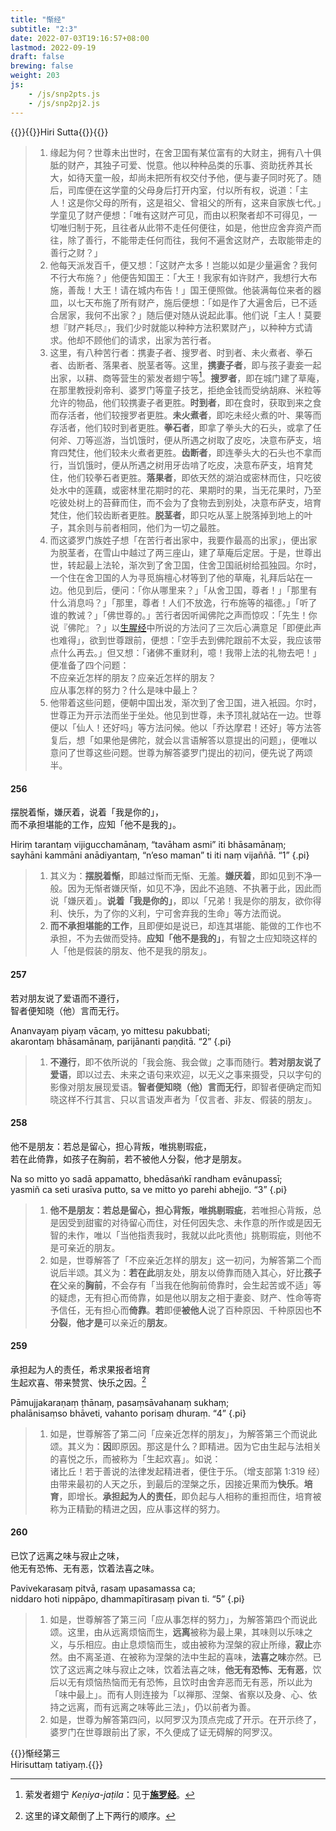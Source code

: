 ```yaml
---
title: "惭经"
subtitle: "2:3"
date: 2022-07-03T19:16:57+08:00
lastmod: 2022-09-19
draft: false
brewing: false
weight: 203
js:
    - /js/snp2pts.js
    - /js/snp2pj2.js
---
```



{{<subtitle>}}{{<suttalink src="snp2.3">}}Hiri Sutta{{</suttalink>}}{{</subtitle>}}

> 1. 缘起为何？世尊未出世时，在舍卫国有某位富有的大财主，拥有八十俱胝的财产，其独子可爱、悦意。他以种种品类的乐事、资助抚养其长大，如待天童一般，却尚未把所有权交付予他，便与妻子同时死了。随后，司库便在这学童的父母身后打开内室，付以所有权，说道：「主人！这是你父母的所有，这是祖父、曾祖父的所有，这来自家族七代。」学童见了财产便想：「唯有这财产可见，而由以积聚者却不可得见，一切唯归制于死，且往者从此带不走任何便往，如是，他世应舍弃资产而往，除了善行，不能带走任何而往，我何不遍舍这财产，去取能带走的善行之财？」
> 1. 他每天派发百千，便又想：「这财产太多！岂能以如是少量遍舍？我何不行大布施？」他便告知国王：「大王！我家有如许财产，我想行大布施，善哉！大王！请在城内布告！」国王便照做。他装满每位来者的器皿，以七天布施了所有财产，施后便想：「如是作了大遍舍后，已不适合居家，我何不出家？」随后便对随从说起此事。他们说「主人！莫要想『财产耗尽』，我们少时就能以种种方法积累财产」，以种种方式请求。他却不顾他们的请求，出家为苦行者。
> 1. 这里，有八种苦行者：携妻子者、搜罗者、时到者、未火煮者、拳石者、齿断者、落果者、脱茎者等。这里，**携妻子者**，即与孩子妻妾一起出家，以耕、商等营生的萦发者翅宁等[^p-1]。**搜罗者**，即在城门建了草庵，在那里教授刹帝利、婆罗门等童子技艺，拒绝金钱而受纳胡麻、米粒等允许的物品，他们较携妻子者更胜。**时到者**，即在食时，获取到来之食而存活者，他们较搜罗者更胜。**未火煮者**，即吃未经火煮的叶、果等而存活者，他们较时到者更胜。**拳石者**，即拿了拳头大的石头，或拿了任何斧、刀等巡游，当饥饿时，便从所遇之树取了皮吃，决意布萨支，培育四梵住，他们较未火煮者更胜。**齿断者**，即连拳头大的石头也不拿而行，当饥饿时，便从所遇之树用牙齿啃了吃皮，决意布萨支，培育梵住，他们较拳石者更胜。**落果者**，即依天然的湖泊或密林而住，只吃彼处水中的莲藕，或密林里花期时的花、果期时的果，当无花果时，乃至吃彼处树上的苔藓而住，而不会为了食物去到别处，决意布萨支，培育梵住，他们较齿断者更胜。**脱茎者**，即只吃从茎上脱落掉到地上的叶子，其余则与前者相同，他们为一切之最胜。
> 1. 而这婆罗门族姓子想「在苦行者出家中，我要作最高的出家」，便出家为脱茎者，在雪山中越过了两三座山，建了草庵后定居。于是，世尊出世，转起最上法轮，渐次到了舍卫国，住舍卫国祇树给孤独园。尔时，一个住在舍卫国的人为寻觅旃檀心材等到了他的草庵，礼拜后站在一边。他见到后，便问：「你从哪里来？」「从舍卫国，尊者！」「那里有什么消息吗？」「那里，尊者！人们不放逸，行布施等的福德。」「听了谁的教诫？」「佛世尊的。」苦行者因听闻佛陀之声而惊叹：「先生！你说『佛陀』？」以[生腥经](../202/)中所说的方法问了三次后心满意足「即便此声也难得」，欲到世尊跟前，便想：「空手去到佛陀跟前不太妥，我应该带点什么再去。」但又想：「诸佛不重财利，噫！我带上法的礼物去吧！」便准备了四个问题：<div>不应亲近怎样的朋友？应亲近怎样的朋友？<br>应从事怎样的努力？什么是味中最上？</div>
> 1. 他带着这些问题，便朝中国出发，渐次到了舍卫国，进入衹园。尔时，世尊正为开示法而坐于坐处。他见到世尊，未予顶礼就站在一边。世尊便以「仙人！还好吗」等方法问候。他以「乔达摩君！还好」等方法答复后，想「如果他是佛陀，就会以言语解答以意提出的问题」，便唯以意问了世尊这些问题。世尊为解答婆罗门提出的初问，便先说了两颂半。

[^p-1]: 萦发者翅宁 *Keṇiya-jaṭila*：见于[**施罗经**](../307/)。

#### 256

摆脱着惭，嫌厌着，说着「我是你的」，  
而不承担堪能的工作，应知「他不是我的」。

Hiriṃ tarantaṃ vijigucchamānaṃ, “tavāham asmi” iti bhāsamānaṃ;  
sayhāni kammāni anādiyantaṃ, “n’eso maman” ti iti naṃ vijaññā. <q>1</q>
{.pi}

> 1. 其义为：**摆脱着惭**，即越过惭而无惭、无羞。**嫌厌着**，即如见到不净一般。因为无惭者嫌厌惭，如见不净，因此不追随、不执著于此，因此而说「嫌厌着」。**说着「我是你的」**，即以「兄弟！我是你的朋友，欲你得利、快乐，为了你的义利，宁可舍弃我的生命」等方法而说。
> 1. **而不承担堪能的工作**，且即便如是说已，却连其堪能、能做的工作也不承担，不为去做而受持。**应知「他不是我的」**，有智之士应知晓这样的人「他是假装的朋友、他不是我的朋友」。

#### 257

若对朋友说了爱语而不遵行，  
智者便知晓（他）言而无行。

Ananvayaṃ piyaṃ vācaṃ, yo mittesu pakubbati;  
akarontaṃ bhāsamānaṃ, parijānanti paṇḍitā. <q>2</q>
{.pi}

> 1. **不遵行**，即不依所说的「我会施、我会做」之事而随行。**若对朋友说了爱语**，即以过去、未来之语句来欢迎，以无义之事来摄受，只以字句的影像对朋友展现爱语。**智者便知晓（他）言而无行**，即智者便确定而知晓这样不行其言、只以言语发声者为「仅言者、非友、假装的朋友」。

#### 258

他不是朋友：若总是留心，担心背叛，唯挑剔瑕疵，  
若在此倚靠，如孩子在胸前，若不被他人分裂，他才是朋友。

Na so mitto yo sadā appamatto, bhedāsaṅkī randham evānupassī;  
yasmiñ ca seti urasīva putto, sa ve mitto yo parehi abhejjo. <q>3</q>
{.pi}

> 1. **他不是朋友：若总是留心，担心背叛，唯挑剔瑕疵**，若唯担心背叛，总是因受到甜蜜的对待留心而住，对任何因失念、未作意的所作或是因无智的未作，唯以「当他指责我时，我就以此叱责他」挑剔瑕疵，则他不是可亲近的朋友。
> 1. 如是，世尊解答了「不应亲近怎样的朋友」这一初问，为解答第二个而说后半颂。其义为：**若在此**朋友处，朋友以倚靠而随入其心，好比**孩子在**父亲的**胸前**，不会存有「当我在他胸前倚靠时，会生起苦或不适」等的疑虑，无有担心而倚靠，如是他以朋友之相于妻妾、财产、性命等寄予信任，无有担心而**倚靠**。**若**即便**被他人**说了百种原因、千种原因也**不分裂**，**他才是**可以亲近的**朋友**。

#### 259

承担起为人的责任，希求果报者培育  
生起欢喜、带来赞赏、快乐之因。[^259-1]

Pāmujjakaraṇaṃ ṭhānaṃ, pasaṃsāvahanaṃ sukhaṃ;  
phalānisaṃso bhāveti, vahanto porisaṃ dhuraṃ. <q>4</q>
{.pi}

> 1. 如是，世尊解答了第二问「应亲近怎样的朋友」，为解答第三个而说此颂。其义为：**因**即原因。那这是什么？即精进。因为它由生起与法相关的喜悦之乐，而被称为「生起欢喜」。如说：<div>诸比丘！若于善说的法律发起精进者，便住于乐。（增支部第 1:319 经）</div>由带来最初的人天之乐，到最后的涅槃之乐，因接近果而为**快乐**。**培育**，即增长。**承担起为人的责任**，即负起与人相称的重担而住，培育被称为正精勤的精进之因，应从事这样的努力。

[^259-1]: 这里的译文颠倒了上下两行的顺序。

#### 260

已饮了远离之味与寂止之味，  
他无有恐怖、无有恶，饮着法喜之味。

Pavivekarasaṃ pitvā, rasaṃ upasamassa ca;  
niddaro hoti nippāpo, dhammapītirasaṃ pivan ti. <q>5</q>
{.pi}

> 1. 如是，世尊解答了第三问「应从事怎样的努力」，为解答第四个而说此颂。这里，由从远离烦恼而生，**远离**被称为最上果，其味则以乐味之义，与乐相应。由止息烦恼而生，或由被称为涅槃的寂止所缘，**寂止**亦然。由不离圣道、在被称为涅槃的法中生起的喜味，**法喜之味**亦然。已饮了这远离之味与寂止之味，饮着法喜之味，**他无有恐怖、无有恶**，饮后以无有烦恼热恼而无有恐怖，且饮时由舍弃恶而无有恶，所以此为「味中最上」。而有人则连接为「以禅那、涅槃、省察以及身、心、依持之远离，而有远离之味等此三法」，仍以前者为善。
> 1. 如是，世尊为解答第四问，以阿罗汉为顶点完成了开示。在开示终了，婆罗门在世尊跟前出了家，不久便成了证无碍解的阿罗汉。

{{<eof>}}惭经第三<br>Hirisuttaṃ tatiyaṃ.{{</eof>}}